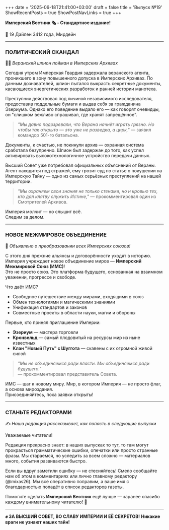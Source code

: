 +++
date = '2025-06-18T21:41:00+03:00'
draft = false
title = 'Выпуск №19'
ShowRecentPosts = true
ShowPostNavLinks = true
+++

**Имперский Вестник 🗞 - Стандартное издание!**

📆 19 Дайлен 3412 года, Мирдейн

---

### **ПОЛИТИЧЕСКИЙ СКАНДАЛ**
🕵️‍♂️ *Веранский шпион пойман в Имперских Архивах*

Сегодня утром Имперская Гвардия задержала веранского агента, проникшего в зону повышенного допуска в Имперских Архивах. По данным дознавателей, шпион пытался выкрасть секретные документы, касающиеся энергетических разработок и ранней истории манотеха.

Преступник действовал под личиной независимого исследователя, предоставив поддельные бумаги и выдав себя за гражданина Эзериума. Однако его поведение выдало его — как говорят очевидцы, он "слишком вежливо спрашивал, где хранят запрещённое".

> *"Мы давно подозревали, что Верана начнёт играть грязно. Но чтобы так открыто — это уже не разведка, а цирк,"*
> — заявил командор 501-го батальона.

Документы, к счастью, не покинули архив — охранная система сработала безупречно. Шпион был задержан до того, как успел активировать высокотехнологичное устройство передачи данных.

Высший Совет уже потребовал официальных объяснений от Вераны.  
Агент находится под стражей, ему грозит суд по статье о покушении на Имперскую Тайну — одно из самых серьёзных преступлений на нашей территории.

> *"Мы охраняем свои знания не только стенами, но и кровью тех, кто дал клятву служить Истине,"*
> — прокомментировал один из Смотрителей Архивов.

Империя молчит — но слышит всё.  
Следим за делом.

---

### **НОВОЕ МЕЖМИРОВОЕ ОБЪЕДИНЕНИЕ** 
🤝 *Объявлено о преобразовании всех Имперских союзов!*

С этого дня прежние альянсы и договорённости уходят в историю.  
Империя учреждает новое объединение миров — **Имперский Межмировой Союз (ИМС)**!  
Это не просто союз. Это платформа будущего, основанная на взаимном уважении, прогрессе и свободе.

Что даёт ИМС?  
- Свободное путешествие между мирами, входящими в союз  
- Обмен технологиями и магическими знаниями  
- Унификация стандартов и законов  
- Совместные проекты в области науки, магии и обороны

Первые, кто принял приглашение Империи:  
- **Эзериум** — мастера торговли
- **Кронвельд** — самый плодовитый на ресурсы мир из ныне известных  
- **Клан "Новый Путь" с Шуггота** — скавены с их огромной живой силой

> *"Мы не объединяемся ради власти. Мы объединяемся ради будущего."*  
— прокомментировал представитель Совета.

ИМС — шаг к новому миру. Мир, в котором Империя — не просто флаг, а основа мироздания.  
Присоединяйтесь, пока заявки открыты!

---

### **СТАНЬТЕ РЕДАКТОРАМИ**
✍️ *Наша редакция рассказывает, как попасть в следующие выпуски*

Уважаемые читатели!

Редакция прекрасно знает: в наших выпусках то тут, то там могут прокрасться грамматические ошибки, опечатки или просто странные фразы. Мы стараемся, но уследить за всем сложно — материалов много, события развиваются быстро.

Если вы вдруг заметили ошибку — не стесняйтесь! Смело сообщайте нам об этом в комментариях или лично главному редактору (@mixas26). Мы всё оперативно поправим, а ваше имя с благодарностью попадёт в список редакторов газеты.

Помогите сделать **Имперский Вестник** ещё лучше — заранее спасибо каждому внимательному читателю! 🦉

---

**✊ ЗА ВЫСШИЙ СОВЕТ, ВО СЛАВУ ИМПЕРИИ И ЕЁ СЕКРЕТОВ!**
**Никакие враги не узнают наших тайн!**